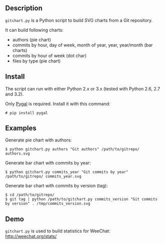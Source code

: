 ## Description

`gitchart.py` is a Python script to build SVG charts from a Git repository.

It can build following charts:

* authors (pie chart)
* commits by hour, day of week, month of year, year, year/month (bar charts)
* commits by hour of week (dot char)
* files by type (pie chart)

## Install

The script can run with either Python 2.x or 3.x (tested with Python 2.6, 2.7
and 3.2).

Only [Pygal](http://pygal.org/) is required. Install it with this command:

    # pip install pygal

## Examples

Generate pie chart with authors:

    $ python gitchart.py authors "Git authors" /path/to/gitrepo/ authors.svg

Generate bar chart with commits by year:

    $ python gitchart.py commits_year "Git commits by year" /path/to/gitrepo/ commits_year.svg

Generate bar chart with commits by version (tag):

    $ cd /path/to/gitrepo/
    $ git tag | python /path/to/gitchart.py commits_version "Git commits by version" . /tmp/commits_version.svg

## Demo

`gitchart.py` is used to build statistics for WeeChat: http://weechat.org/stats/
